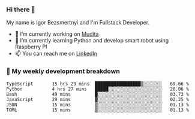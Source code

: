### Hi there 👋

My name is Igor Bezsmertnyi and I'm Fullstack Developer.

- 🔭 I’m currently working on [Mudita](https://mudita.com/)
- 🌱 I’m currently learning Python and develop smart robot using Raspberry PI
- 📫 You can reach me on [LinkedIn](https://www.linkedin.com/in/igor-bezsmertnyi-529522114/)

### 🧮 My weekly development breakdown
<!--START_SECTION:waka-->

```text
TypeScript       15 hrs 29 mins  █████████████████▒░░░░░░░   69.66 %
Python           4 hrs 27 mins   █████░░░░░░░░░░░░░░░░░░░░   20.06 %
Bash             49 mins         █░░░░░░░░░░░░░░░░░░░░░░░░   03.73 %
JavaScript       29 mins         ▓░░░░░░░░░░░░░░░░░░░░░░░░   02.25 %
JSON             15 mins         ▒░░░░░░░░░░░░░░░░░░░░░░░░   01.13 %
TOML             15 mins         ▒░░░░░░░░░░░░░░░░░░░░░░░░   01.13 %
```

<!--END_SECTION:waka-->

<!--
**igorbezsmertnyi/igorbezsmertnyi** is a ✨ _special_ ✨ repository because its `README.md` (this file) appears on your GitHub profile.

Here are some ideas to get you started:

- 🔭 I’m currently working on ...
- 🌱 I’m currently learning ...
- 👯 I’m looking to collaborate on ...
- 🤔 I’m looking for help with ...
- 💬 Ask me about ...
- 📫 How to reach me: ...
- 😄 Pronouns: ...
- ⚡ Fun fact: ...
-->
